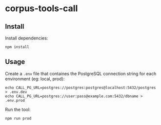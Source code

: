 # corpus-tools-call

## Install

Install dependencies:

```
npm install
```

## Usage
Create a `.env` file that containes the PostgreSQL connection string for each environment (eg: local, prod):
```
echo CALL_PG_URL=postgres://postgres:postgres@localhost:5432/postgres > .env.dev
echo CALL_PG_URL=postgres://user:pass@example.com:5432/dbname > .env.prod
```
Run the tool:
```
npm run prod
```